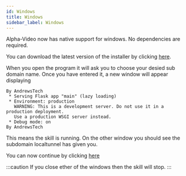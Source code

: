 ```yaml
---
id: Windows
title: Windows
sidebar_label: Windows
---
```


Alpha-Video now has native support for windows. No dependencies are required.

You can download the latest version of the installer by clicking [here](https://github.com/unofficial-skills/alpha-video/releases/download/1.4/alpha-video.exe).

When you open the program it will ask you to choose your desied sub domain name. Once you have entered it, a new window will appear displaying 

```
By AndrewsTech
 * Serving Flask app "main" (lazy loading)
 * Environment: production
   WARNING: This is a development server. Do not use it in a production deployment.
   Use a production WSGI server instead.
 * Debug mode: on
By AndrewsTech

```
This means the skill is running. On the other window you should see the subdomain localtunnel has given you.

You can now continue by clicking [here](https://alpha-video.andrewstech.me/docs/doc4/)

:::caution
If you close ether of the windows then the skill will stop.
:::
